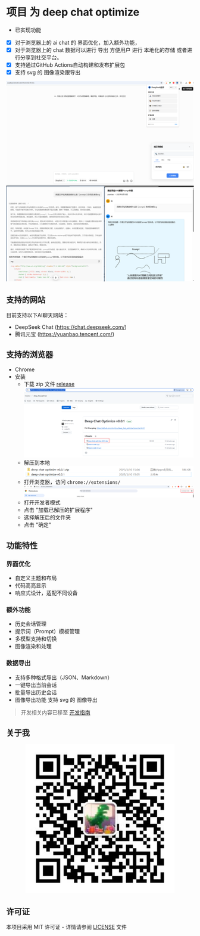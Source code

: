 # 项目 为 deep chat optimize

- 已实现功能
- [x] 对于浏览器上的 ai chat 的 界面优化，加入额外功能，
- [x] 对于浏览器上的 chat 数据可以进行 导出 方便用户 进行 本地化的存储 或者进行分享到社交平台。
- [x] 支持通过GitHub Actions自动构建和发布扩展包
- [x] 支持 svg 的 图像渲染跟导出

![预览图](./doc/example2.png)
![预览图](./doc/example7.png)


## 支持的网站

目前支持以下AI聊天网站：
- DeepSeek Chat (https://chat.deepseek.com/)
- 腾讯元宝 (https://yuanbao.tencent.com/)

## 支持的浏览器
- Chrome
- 安装
  - 下载 zip 文件 [release](https://github.com/whyiyhw/deep_chat_optimize/releases)
  ![下载](./doc/example3.png)
  - 解压到本地
  ![解压](./doc/example4.png)
  - 打开浏览器，访问 `chrome://extensions/`
  ![打开](./doc/example5.png)
  - 打开开发者模式
  - 点击 "加载已解压的扩展程序"
  - 选择解压后的文件夹
  - 点击 "确定"

## 功能特性

### 界面优化
- 自定义主题和布局
- 代码高亮显示
- 响应式设计，适配不同设备

### 额外功能
- 历史会话管理
- 提示词（Prompt）模板管理
- 多模型支持和切换
- 图像渲染和处理

### 数据导出
- 支持多种格式导出（JSON、Markdown）
- 一键导出当前会话
- 批量导出历史会话
- 图像导出功能 支持 svg 的 图像导出


> 开发相关内容已移至 [开发指南](./doc/develop.md)

## 关于我
<div align="center">
  <img src="./doc/image99.png" alt="联系">
</div>

## 许可证

本项目采用 MIT 许可证 - 详情请参阅 [LICENSE](LICENSE) 文件
